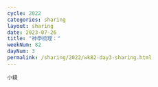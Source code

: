 ```yaml
---
cycle: 2022
categories: sharing
layout: sharing
date: 2023-07-26
title: "神學梳理："
weekNum: 82
dayNum: 3
permalink: /sharing/2022/wk82-day3-sharing.html
---
```

[](https://eccseattle.github.io/media/sharing/2022/wk082/2023-07-26-bin.m4a)

`小錢`

